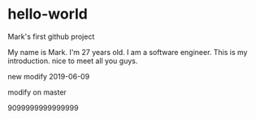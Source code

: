 # hello-world
Mark's first github project

My name is Mark.
I'm 27 years old. I am a software engineer. 
This is my introduction. nice to meet all you guys.


new modify 2019-06-09


modify on master

9099999999999999
